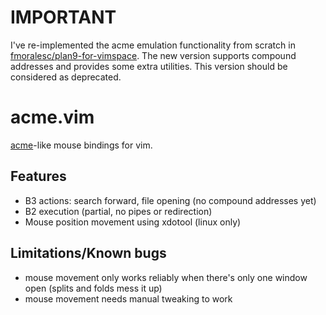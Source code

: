 

# IMPORTANT

I've re-implemented the acme emulation functionality from scratch in
[fmoralesc/plan9-for-vimspace](http://github.com/fmoralesc/plan9-for-vimspace). 
The new version supports compound addresses and provides some extra utilities. This
version should be considered as deprecated.

# acme.vim

[acme](http://plan9.bell-labs.com/sys/doc/acme/acme.html)-like mouse bindings
for vim.

## Features

* B3 actions: search forward, file opening (no compound addresses yet)
* B2 execution (partial, no pipes or redirection)
* Mouse position movement using xdotool (linux only)

## Limitations/Known bugs

* mouse movement only works reliably when there's only one window open (splits
  and folds mess it up)
* mouse movement needs manual tweaking to work 

